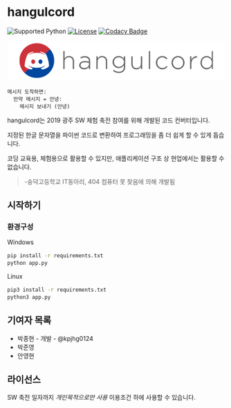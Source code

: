hangulcord
====
![Supported Python](https://img.shields.io/badge/python-3.5%20%7C%203.6%20%7C%203.7-blue.svg)
[![License](https://img.shields.io/badge/license-limited-red.svg)](#라이선스)
[![Codacy Badge](https://api.codacy.com/project/badge/Grade/c814f3b50d4548eebcd52d6062d39d1a)](https://www.codacy.com/app/kpjhg0124/hangulcord?utm_source=github.com&amp;utm_medium=referral&amp;utm_content=404-sdok/hangulcord&amp;utm_campaign=Badge_Grade)

![Hangulcord Logo](./logo.png)

```
메시지 도착하면:
  만약 메시지 = 안녕:
    메시지 보내기 (안녕)
```

hangulcord는 2019 광주 SW 체험 축전 참여를 위해 개발된 코드 컨버터입니다.

지정된 한글 문자열을 파이썬 코드로 변환하여 프로그래밍을 좀 더 쉽게 할 수 있게 돕습니다.

코딩 교육용, 체험용으로 활용할 수 있지만, 애플리케이션 구조 상 현업에서는 활용할 수 없습니다.

> -숭덕고등학교 IT동아리, 404 컴퓨터 못 찾음에 의해 개발됨

시작하기
----

### 환경구성
Windows

```bash
pip install -r requirements.txt
python app.py
```

Linux

```bash
pip3 install -r requirements.txt
python3 app.py
```

기여자 목록
----
 * 박종현 - 개발 - @kpjhg0124
 * 박준영
 * 안영현
 
라이선스
----
SW 축전 일자까지 _개인목적으로만 사용_ 이용조건 하에 사용할 수 있습니다.